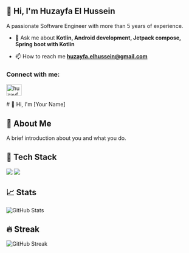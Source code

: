 ## 👋 Hi, I'm Huzayfa El Hussein

A passionate Software Engineer with more than 5 years of experience.

- 💬 Ask me about **Kotlin, Android development, Jetpack compose, Spring boot with Kotlin**

- 📫 How to reach me **huzayfa.elhussein@gmail.com**

<h3 align="left">Connect with me:</h3>
<p align="left">
<a href="https://linkedin.com/in/huzayfa97" target="blank"><img align="center" src="https://raw.githubusercontent.com/rahuldkjain/github-profile-readme-generator/master/src/images/icons/Social/linked-in-alt.svg" alt="huzayfa97" height="30" width="40" /></a>
</p>
# 👋 Hi, I'm [Your Name]

## 🚀 About Me
A brief introduction about you and what you do.

## 🧰 Tech Stack
<img src="https://img.shields.io/badge/-JavaScript-black?style=flat-square&logo=javascript">
<img src="https://img.shields.io/badge/-Java-black?style=flat-square&logo=java">


## 📈 Stats
![GitHub Stats](https://github-readme-stats.vercel.app/api?username=your_username&show_icons=true)

## 🔥 Streak
![GitHub Streak](https://github-readme-streak-stats.herokuapp.com/?user=your_username)
